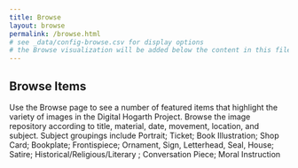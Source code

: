 ```yaml
---
title: Browse
layout: browse
permalink: /browse.html
# see _data/config-browse.csv for display options
# the Browse visualization will be added below the content in this file
---
```


## Browse Items
Use the Browse page to see a number of featured items that highlight the variety of images in the Digital Hogarth Project.
Browse the image repository according to title, material, date, movement, location, and subject. 
Subject groupings include Portrait; Ticket; Book Illustration; Shop Card; Bookplate; Frontispiece; Ornament, Sign, Letterhead, Seal, House; Satire; Historical/Religious/Literary ; Conversation Piece; Moral Instruction